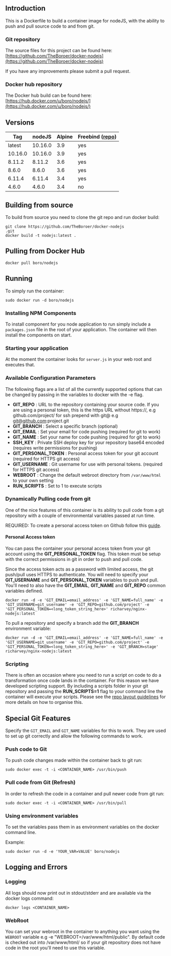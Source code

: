 ## Introduction
This is a Dockerfile to build a container image for nodeJS, with the ability to push and pull source code to and from git.

### Git repository
The source files for this project can be found here: [https://github.com/TheBoroer/docker-nodejs](https://github.com/TheBoroer/docker-nodejs)

If you have any improvements please submit a pull request.
### Docker hub repository
The Docker hub build can be found here: [https://hub.docker.com/u/boro/nodejs/](https://hub.docker.com/u/boro/nodejs/)
## Versions
| Tag | nodeJS | Alpine | Freebind ([repo](https://github.com/blechschmidt/freebind)) |
|-----|--------|--------|----------|
| latest | 10.16.0 | 3.9 | yes |
| 10.16.0 | 10.16.0 | 3.9 | yes |
| 8.11.2 | 8.11.2 | 3.6 | yes |
| 8.6.0 | 8.6.0 | 3.6 | yes |
| 6.11.4 | 6.11.4 | 3.4 | yes |
| 4.6.0 | 4.6.0 | 3.4 | no |

## Building from source
To build from source you need to clone the git repo and run docker build:
```
git clone https://github.com/TheBoroer/docker-nodejs
.git
docker build -t nodejs:latest .
```

## Pulling from Docker Hub
```
docker pull boro/nodejs
```

## Running
To simply run the container:
```
sudo docker run -d boro/nodejs
```

### Installing NPM Components
To install component for you node application to run simply include a ```packages.json``` file in the root of your application. The container will then install the components on start.
### Starting your application
At the moment the container looks for ```server.js``` in your web root and executes that.
### Available Configuration Parameters
The following flags are a list of all the currently supported options that can be changed by passing in the variables to docker with the -e flag.

 - **GIT_REPO** : URL to the repository containing your source code. If you are using a personal token, this is the https URL without https://, e.g github.com/project/ for ssh prepend with git@ e.g git@github.com:project.git
 - **GIT_BRANCH** : Select a specific branch (optional)
 - **GIT_EMAIL** : Set your email for code pushing (required for git to work)
 - **GIT_NAME** : Set your name for code pushing (required for git to work)
 - **SSH_KEY** : Private SSH deploy key for your repository base64 encoded (requires write permissions for pushing)
 - **GIT_PERSONAL_TOKEN** : Personal access token for your git account (required for HTTPS git access)
 - **GIT_USERNAME** : Git username for use with personal tokens. (required for HTTPS git access)
 - **WEBROOT** : Change the default webroot directory from `/var/www/html` to your own setting
 - **RUN_SCRIPTS** : Set to 1 to execute scripts


### Dynamically Pulling code from git
One of the nice features of this container is its ability to pull code from a git repository with a couple of environmental variables passed at run time.

REQUIRED: To create a personal access token on Github follow this [guide](https://help.github.com/articles/creating-an-access-token-for-command-line-use/).

#### Personal Access token

You can pass the container your personal access token from your git account using the __GIT_PERSONAL_TOKEN__ flag. This token must be setup with the correct permissions in git in order to push and pull code.

Since the access token acts as a password with limited access, the git push/pull uses HTTPS to authenticate. You will need to specify your __GIT_USERNAME__ and __GIT_PERSONAL_TOKEN__ variables to push and pull. You'll need to also have the __GIT_EMAIL__, __GIT_NAME__ and __GIT_REPO__ common variables defined.

```
docker run -d -e 'GIT_EMAIL=email_address' -e 'GIT_NAME=full_name' -e 'GIT_USERNAME=git_username' -e 'GIT_REPO=github.com/project' -e 'GIT_PERSONAL_TOKEN=<long_token_string_here>' richarvey/nginx-nodejs:latest
```

To pull a repository and specify a branch add the __GIT_BRANCH__ environment variable:
```
docker run -d -e 'GIT_EMAIL=email_address' -e 'GIT_NAME=full_name' -e 'GIT_USERNAME=git_username' -e 'GIT_REPO=github.com/project' -e 'GIT_PERSONAL_TOKEN=<long_token_string_here>' -e 'GIT_BRANCH=stage' richarvey/nginx-nodejs:latest
```

### Scripting
There is often an occasion where you need to run a script on code to do a transformation once code lands in the container. For this reason we have developed scripting support. By including a scripts folder in your git repository and passing the __RUN_SCRIPTS=1__ flag to your command line the container will execute your scripts. Please see the [repo layout guidelines](docs/repo_layout.md) for more details on how to organise this.

## Special Git Features
Specify the ```GIT_EMAIL``` and ```GIT_NAME``` variables for this to work. They are used to set up git correctly and allow the following commands to work.

### Push code to Git
To push code changes made within the container back to git run:
```
sudo docker exec -t -i <CONTAINER_NAME> /usr/bin/push
```

### Pull code from Git (Refresh)
In order to refresh the code in a container and pull newer code from git run:
```
sudo docker exec -t -i <CONTAINER_NAME> /usr/bin/pull
```

### Using environment variables

To set the variables pass them in as environment variables on the docker command line.

Example:
```
sudo docker run -d -e 'YOUR_VAR=VALUE' boro/nodejs
```

## Logging and Errors

### Logging
All logs should now print out in stdout/stderr and are available via the docker logs command:
```
docker logs <CONTAINER_NAME>
```
### WebRoot
You can set your webroot in the container to anything you want using the ```WEBROOT``` variable e.g -e "WEBROOT=/var/www/html/public". By default code is checked out into /var/www/html/ so if your git repository does not have code in the root you'll need to use this variable.
